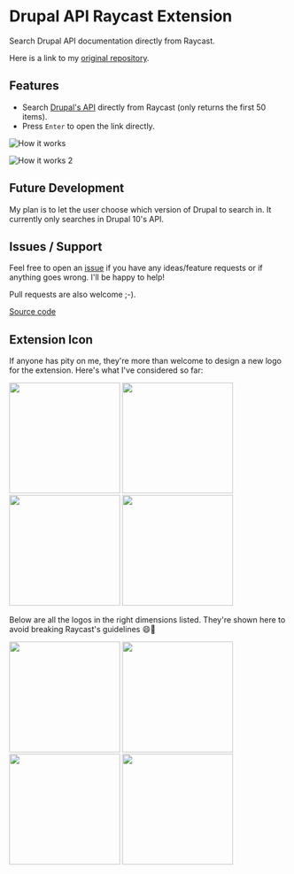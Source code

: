 # Drupal API Raycast Extension

Search Drupal API documentation directly from Raycast.

Here is a link to my [original repository](https://github.com/BossElijah/raycast-extension-drupal-api).

## Features

- Search [Drupal's API](https://api.drupal.org) directly from Raycast (only returns the first 50 items).
- Press `Enter` to open the link directly.

![How it works](/assets/image.png)

![How it works 2](/assets/image-2.png)

## Future Development

My plan is to let the user choose which version of Drupal to search in. It currently only searches in Drupal 10's API.

## Issues / Support

Feel free to open an [issue](https://github.com/BossElijah/raycast-extension-drupal-api/issues/new) if you have any ideas/feature requests or if anything goes wrong.
I'll be happy to help!

Pull requests are also welcome ;-).

[Source code](https://github.com/BossElijah/raycast-extension-drupal-api)

## Extension Icon

If anyone has pity on me, they're more than welcome to design a new logo for the extension. Here's what I've considered so far:

[<img src="/assets/logo-1.png" width="200" height="200"/>](/assets/logo-1.png)
[<img src="/assets/logo-2.png" width="200" height="200"/>](/assets/logo-2.png)
[<img src="/assets/logo-3.png" width="200" height="200"/>](/assets/logo-3.png)
[<img src="/assets/logo-4.png" width="200" height="200"/>](/assets/logo-4.png)

Below are all the logos in the right dimensions listed. They're shown here to avoid breaking Raycast's guidelines 😄🤣

[<img src="/assets/logo-1_512x512.png" width="200" height="200"/>](/assets/logo-1_512x512.png)
[<img src="/assets/logo-2_512x512.png" width="200" height="200"/>](/assets/logo-2_512x512.png)
[<img src="/assets/logo-3_512x512.png" width="200" height="200"/>](/assets/logo-3_512x512.png)
[<img src="/assets/logo-4_512x512.png" width="200" height="200"/>](/assets/logo-4_512x512.png)
